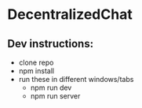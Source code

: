 # DecentralizedChat

## Dev instructions:
* clone repo
* npm install
* run these in different windows/tabs
  * npm run dev
  * npm run server
